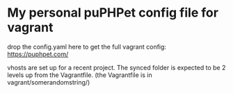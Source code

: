 # My personal puPHPet config file for vagrant

drop the config.yaml here to get the full vagrant config: https://puphpet.com/

vhosts are set up for a recent project.
The synced folder is expected to be 2 levels up from the Vagrantfile. (the Vagrantfile is in vagrant/somerandomstring/)